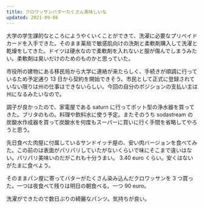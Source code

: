 ```yaml
---
title: クロワッサンバターたくさん美味しいな
updated: 2021-09-06
---
```


大学の学生課的なところにようやくいくことができて、洗濯に必要なプリペイドカードを入手できた。そのまま薬局で敏感肌向けの洗剤と柔軟剤購入して洗濯と乾燥をしてきた。ドイツは硬水なので柔軟剤を入れないと服が傷んでしまうみたい。柔軟剤は臭いだけのためのものかと思っていた。

市役所の建物にある移民局から大学に連絡が来たらしく、手続きが順調に行っているため予定通り 13 日から契約を開始できそう。市民として正式に登録されていない限りは州の仕事はできないらしい。今回の自分のポジションの支払い主は州になるみたいなので。

調子が良かったので、家電屋である saturn に行ってポット型の浄水器を買ってきた。ブリタのもの。料理や飲料水に使う予定。またそのうち sodastream の炭酸水作成器を買って炭酸水を何度もスーパーに買いに行く手間を省略してやろうと思う。

先日食べた肉屋に付属しているサンドイッチ屋の、安い肉バージョンを食べてみた。この前のは表面がパリパリしていたがないくらいで味にそこまで違いはない。パリパリ美味いのだがこれも十分うまい。 3.40 euro くらい。安くはないがたまに食べよう。


そのままパン屋に寄ってバターがたくさん染み込んだクロワッサンを 3 つ買った。一つは夜食べて残りは明日の朝食べる。一つ 90 euro。

洗濯ができたので数日ぶりの綺麗なパンツ。気持ちが良い。
